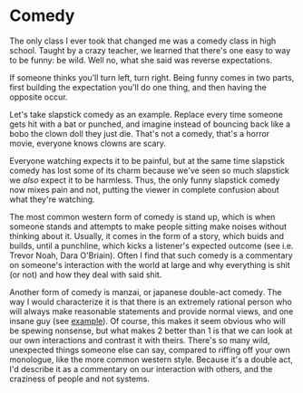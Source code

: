 # Comedy

The only class I ever took that changed me was a comedy class in high school.
Taught by a crazy teacher, we learned that there's one easy to way to be funny:
be wild. Well no, what she said was reverse expectations.

If someone thinks you'll turn left, turn right. Being funny comes in two parts,
first building the expectation you'll do one thing, and then having the opposite occur.

Let's take slapstick comedy as an example. Replace every time someone gets hit with a bat or
punched, and imagine instead of bouncing back like a bobo the clown doll they just die. That's
not a comedy, that's a horror movie, everyone knows clowns are scary.

Everyone watching expects it to be painful, but at the same time slapstick comedy has lost some
of its charm because we've seen so much slapstick we _also_ expect it to be harmless. Thus, the
only funny slapstick comedy now mixes pain and not, putting the viewer in complete confusion
about what they're watching.

The most common western form of comedy is stand up, which is when someone stands and attempts to
make people sitting make noises without thinking about it. Usually, it comes in the form of a
story, which buids and builds, until a punchline, which kicks a listener's expected outcome (see
i.e. Trevor Noah, Dara O'Briain). Often I find that such comedy is a commentary on someone's
interaction with the world at large and why everything is shit (or not) and how they deal with
said shit.

Another form of comedy is manzai, or japanese double-act comedy. The way I would characterize it
is that there is an extremely rational person who will always make reasonable statements and
provide normal views, and one insane guy (see
[example](https://www.bilibili.com/video/BV1Zp4y1S7gk/)). Of course, this makes it seem obvious
who will be spewing nonsense, but what makes 2 better than 1 is that we can look at our own
interactions and contrast it with theirs. There's so many wild, unexpected things someone else
can say, compared to riffing off your own monologue, like the more common western style. Because
it's a double act, I'd describe it as a commentary on our interaction with others, and the
craziness of people and not systems.
